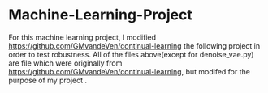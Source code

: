 # Machine-Learning-Project
For this machine learning project, I modified https://github.com/GMvandeVen/continual-learning the following project in order to test robustness. 
All of the files above(except for denoise_vae.py) are file which were originally from https://github.com/GMvandeVen/continual-learning, but modifed for the purpose of my project
. 
